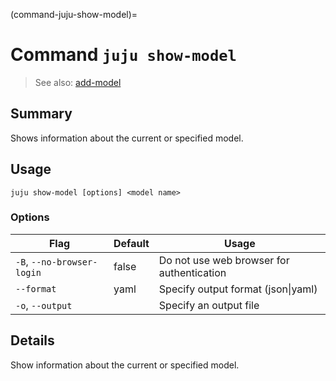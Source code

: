 (command-juju-show-model)=
# Command `juju show-model`
> See also: [add-model](#add-model)

## Summary
Shows information about the current or specified model.

## Usage
```juju show-model [options] <model name>```

### Options
| Flag | Default | Usage |
| --- | --- | --- |
| `-B`, `--no-browser-login` | false | Do not use web browser for authentication |
| `--format` | yaml | Specify output format (json&#x7c;yaml) |
| `-o`, `--output` |  | Specify an output file |

## Details
Show information about the current or specified model.